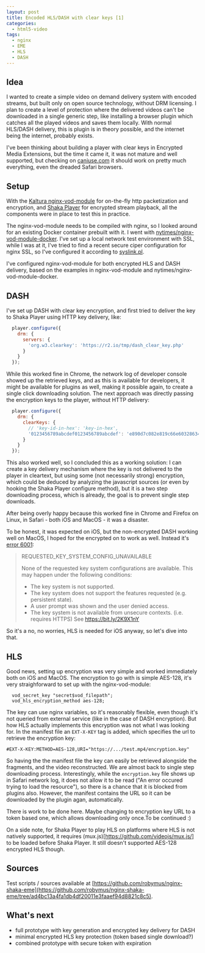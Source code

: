 ```yaml
---
layout: post
title: Encoded HLS/DASH with clear keys [1]
categories:
  - html5-video
tags:
  - nginx
  - EME
  - HLS
  - DASH
---
```


## Idea

I wanted to create a simple video on demand delivery system with encoded streams, but built only on open source technology, without DRM licensing. I plan to create a level of protection where the delivered videos can't be downloaded in a single generic step, like installing a browser plugin which catches all the played videos and saves them locally. With normal HLS/DASH delivery, this is plugin is in theory possible, and the internet being the internet, probably exists.

I've been thinking about building a player with clear keys in Encrypted Media Extensions, but the time it came it, it was not mature and well supported, but checking on [caniuse.com](https://caniuse.com/#feat=eme) it should work on pretty much everything, even the dreaded Safari browsers.

## Setup

With the [Kaltura nginx-vod-module](https://github.com/kaltura/nginx-vod-module) for on-the-fly http packetization and encryption, and [Shaka Player](https://github.com/google/shaka-player) for encrypted stream playback, all the components were in place to test this in practice.

The nginx-vod-module needs to be compiled with nginx, so I looked around for an existing Docker container prebuilt with it. I went with [nytimes/nginx-vod-module-docker](https://github.com/nytimes/nginx-vod-module-docker). I've set up a local network test environment with SSL, while I was at it, I've tried to find a recent secure ciper configuration for nginx SSL, so I've configured it according to [syslink.pl](https://syslink.pl/cipherlist/).

I've configured nginx-vod-module for both encrypted HLS and DASH delivery, based on the examples in nginx-vod-module and nytimes/nginx-vod-module-docker.

## DASH

I've set up DASH with clear key encryption, and first tried to deliver the key to Shaka Player using HTTP key delivery, like:

```javascript
  player.configure({ 
    drm: { 
      servers: { 
        'org.w3.clearkey': 'https://r2.io/tmp/dash_clear_key.php' 
      } 
    } 
  });
```

While this worked fine in Chrome, the network log of developer console showed up the retrieved keys, and as this is available for developers, it might be available for plugins as well, making it possible again, to create a single click downloading solution. The next approach was directly passing the encryption keys to the player, without HTTP delivery:

```javascript
  player.configure({
    drm: {
      clearKeys: {
        // 'key-id-in-hex': 'key-in-hex',
        '0123456789abcdef0123456789abcdef': 'e890d7c082e819c66e60328634f89780',
      }
    }
  });  

````

This also worked well, so I concluded this as a working solution: I can create a key delivery mechanism where the key is not delivered to the player in cleartext, but using some (not necessarily strong) encryption, which could be deduced by analyzing the javascript sources (or even by hooking the Shaka Player configure method), but it is a two step downloading process, which is already, the goal is to prevent single step downloads.

After being overly happy because this worked fine in Chrome and Firefox on Linux, in Safari - both iOS and MacOS - it was a disaster.

To be honest, it was expected on iOS, but the non-encrypted DASH working well on MacOS, I hoped for the encrypted on to work as well. Instead it's [error 6001](https://shaka-player-demo.appspot.com/docs/api/shaka.util.Error.html):

> REQUESTED_KEY_SYSTEM_CONFIG_UNAVAILABLE
>
> None of the requested key system configurations are available. This may happen under the following conditions:
> - The key system is not supported.
> - The key system does not support the features requested (e.g. persistent state).
> - A user prompt was shown and the user denied access.
> - The key system is not available from unsecure contexts. (i.e. requires HTTPS) See https://bit.ly/2K9X1nY

So it's a no, no worries, HLS is needed for iOS anyway, so let's dive into that.

## HLS

Good news, setting up encryption was very simple and worked immediately both on iOS and MacOS. The encryption to go with is simple AES-128, it's very straighforward to set up with the nginx-vod-module:

```
  vod_secret_key "secret$vod_filepath";
  vod_hls_encryption_method aes-128;
```

The key can use nginx variables, so it's reasonably flexible, even though it's not queried from external service (like in the case of DASH encryption). But how HLS actually implements this encryption was not what I was looking for. In the manifest file an `EXT-X-KEY` tag is added, which specifies the url to retrieve the encryption key:

```
#EXT-X-KEY:METHOD=AES-128,URI="https://.../test.mp4/encryption.key"
```

So having the the manifest file the key can easily be retrieved alongside the fragments, and the video reconstructed. We are almost back to single step downloading process. Interestingly, while the `encryption.key` file shows up in Safari network log, it does not allow it to be read ("An error occured trying to load the resource"), so there is a chance that it is blocked from plugins also. However, the manifest contains the URL so it can be downloaded by the plugin agan, automatically.

There is work to be done here. Maybe changing to encryption key URL to a token based one, which allows downloading only once.To be continued :)

On a side note, for Shaka Player to play HLS on platforms where HLS is not natively supported, it requires (mux.js)[https://github.com/videojs/mux.js/] to be loaded before Shaka Player. It still doesn't supported AES-128 encrypted HLS though.

## Sources

Test scripts / sources available at [https://github.com/robymus/nginx-shaka-eme](https://github.com/robymus/nginx-shaka-eme/tree/ad4bc13a4fa1db4df20011e3faaef94d8821c8c5).

## What's next

- full prototype with key generation and encrypted key delivery for DASH
- minimal encrypted HLS key protection (token based single download?)
- combined prototype with secure token with expiration

